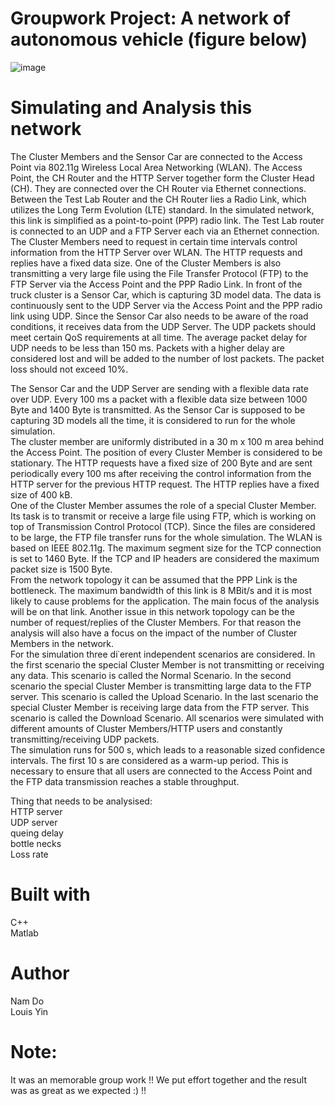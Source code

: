 # Groupwork Project: A network of autonomous vehicle (figure below)


![image](https://user-images.githubusercontent.com/15823161/52301287-65b38400-298a-11e9-81fb-4bf29ebcaae7.png)


# Simulating and Analysis this network
The Cluster Members and the Sensor Car are connected to the Access Point via 802.11g Wireless Local Area Networking (WLAN). The Access Point, the CH Router and the HTTP Server together form the Cluster Head (CH). They are connected over the CH Router via Ethernet connections. Between the Test Lab Router and the CH Router lies a Radio Link, which utilizes the Long Term Evolution (LTE) standard. In the simulated network, this link is simplified as a point-to-point (PPP) radio link. The Test Lab router is connected to an UDP and a FTP Server each via an Ethernet connection. <br />
The Cluster Members need to request in certain time intervals control information from the HTTP Server over WLAN. The HTTP requests and replies have a fixed data size. One of the Cluster Members is also transmitting a very large file using the File Transfer Protocol (FTP) to the FTP Server via the Access Point and the PPP Radio Link. In front of the truck cluster is a Sensor Car, which is capturing 3D model data. The data is continuously sent to the UDP Server via the Access Point and the PPP radio link using UDP. Since the Sensor Car also needs to be aware of the road conditions, it receives data from the UDP Server. The UDP packets should meet certain QoS requirements at all time. The average packet delay for UDP needs to be less than 150 ms. Packets with a higher delay are considered lost and will be added to the number of lost packets. The packet loss should not exceed 10%. <br />

The Sensor Car and the UDP Server are sending with a flexible data rate over UDP. Every 100 ms a packet with a flexible data size between 1000 Byte and 1400 Byte is transmitted. As the Sensor Car is supposed to be capturing 3D models all the time, it is considered to run for the whole simulation. <br />
The cluster member are uniformly distributed in a 30 m x 100 m area behind the Access Point. The position of every Cluster Member is considered to be stationary. The HTTP requests have a fixed size of 200 Byte and are sent periodically every 100 ms after receiving the control information from the HTTP server for the previous HTTP request. The HTTP replies have a fixed size of 400 kB. <br />
One of the Cluster Member assumes the role of a special Cluster Member. Its task is to transmit or receive a large file using FTP, which is working on top of Transmission Control Protocol (TCP). Since the files are considered to be large, the FTP file transfer runs for the whole simulation. The WLAN is based on IEEE 802.11g. The maximum segment size for the TCP connection is set to 1460 Byte. If the TCP and IP headers are considered the maximum packet size is 1500 Byte. <br />
From the network topology it can be assumed that the PPP Link is the bottleneck. The maximum bandwidth of this link is 8 MBit/s and it is most likely to cause problems for the application. The main focus of the analysis will be on that link. Another issue in this network topology can be the number of request/replies of the Cluster Members. For that reason the analysis will also have a focus on the impact of the number of Cluster Members in the network. <br />
For the simulation three di˙erent independent scenarios are considered. In the first scenario the special Cluster Member is not transmitting or receiving any data. This scenario is called the Normal Scenario. In the second scenario the special Cluster Member is transmitting large data to the FTP server. This scenario is called the Upload Scenario. In the last scenario the special Cluster Member is receiving large data from the FTP server. This scenario is called the Download Scenario. All scenarios were simulated with different amounts of Cluster Members/HTTP users and constantly transmitting/receiving UDP packets. <br />
The simulation runs for 500 s, which leads to a reasonable sized confidence intervals. The first 10 s are considered as a warm-up period. This is necessary to ensure that all users are connected to the Access Point and the FTP data transmission reaches a stable throughput. <br />

Thing that needs to be analysised: <br />
HTTP server <br />
UDP server <br />
queing delay <br />
bottle necks <br />
Loss rate <br />
 
# Built with
C++ <br />
Matlab

# Author
Nam Do <br />
Louis Yin

# Note:
It was an memorable group work !! We put effort together and the result was as great as we expected :) !!
